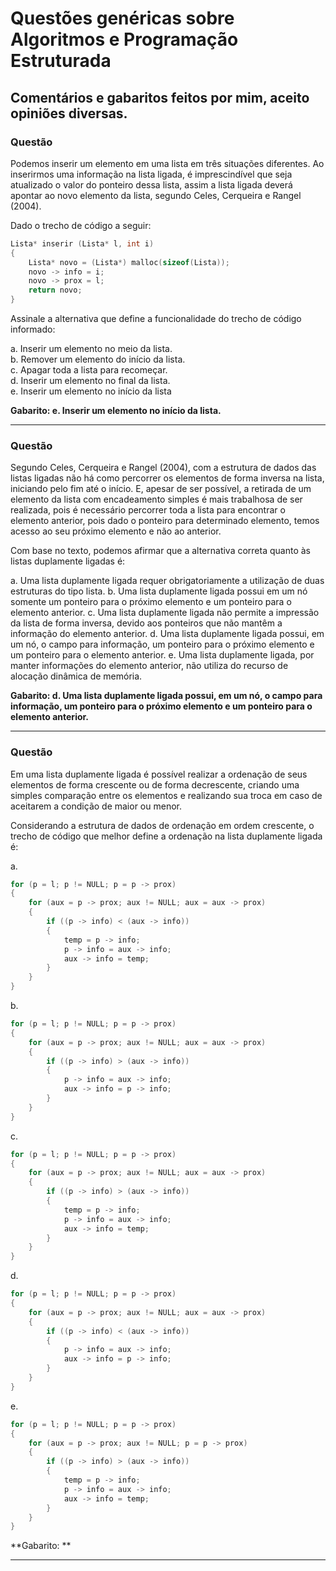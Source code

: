 # Questões genéricas sobre Algoritmos e Programação Estruturada

## Comentários e gabaritos feitos por mim, aceito opiniões diversas.

### **Questão**

Podemos inserir um elemento em uma lista em três situações diferentes. Ao inserirmos uma informação na lista ligada, é imprescindível que seja atualizado o valor do ponteiro dessa lista, assim a lista ligada deverá apontar ao novo elemento da lista, segundo Celes, Cerqueira e Rangel (2004).

Dado o trecho de código a seguir:
```C
Lista* inserir (Lista* l, int i) 
{
    Lista* novo = (Lista*) malloc(sizeof(Lista));
    novo -> info = i;
    novo -> prox = l;
    return novo;
}
```
Assinale a alternativa que define a funcionalidade do trecho de código informado:

a. Inserir um elemento no meio da lista.<br>
b. Remover um elemento do início da lista.<br>
c. Apagar toda a lista para recomeçar.<br>
d. Inserir um elemento no final da lista.<br>
e. Inserir um elemento no início da lista

**Gabarito: e. Inserir um elemento no início da lista.**

---

### **Questão**

Segundo Celes, Cerqueira e Rangel (2004), com a estrutura de dados das listas ligadas não há como percorrer os elementos de forma inversa na lista, iniciando pelo fim até o início. E, apesar de ser possível, a retirada de um elemento da lista com encadeamento simples é mais trabalhosa de ser realizada, pois é necessário percorrer toda a lista para encontrar o elemento anterior, pois dado o ponteiro para determinado elemento, temos acesso ao seu próximo elemento e não ao anterior.

Com base no texto, podemos afirmar que a alternativa correta quanto às listas duplamente ligadas é:

a. Uma lista duplamente ligada requer obrigatoriamente a utilização de duas estruturas do tipo lista.
b. Uma lista duplamente ligada possui em um nó somente um ponteiro para o próximo elemento e um ponteiro para o elemento anterior.
c. Uma lista duplamente ligada não permite a impressão da lista de forma inversa, devido aos ponteiros que não mantêm a informação do elemento anterior.
d. Uma lista duplamente ligada possui, em um nó, o campo para informação, um ponteiro para o próximo elemento e um ponteiro para o elemento anterior.
e. Uma lista duplamente ligada, por manter informações do elemento anterior, não utiliza do recurso de alocação dinâmica de memória.

**Gabarito: d. Uma lista duplamente ligada possui, em um nó, o campo para informação, um ponteiro para o próximo elemento e um ponteiro para o elemento anterior.**

---

### **Questão**

Em uma lista duplamente ligada é possível realizar a ordenação de seus elementos de forma crescente ou de forma decrescente, criando uma simples comparação entre os elementos e realizando sua troca em caso de aceitarem a condição de maior ou menor.

Considerando a estrutura de dados de ordenação em ordem crescente, o trecho de código que melhor define a ordenação na lista duplamente ligada é:

a. 
```C
for (p = l; p != NULL; p = p -> prox) 
{
    for (aux = p -> prox; aux != NULL; aux = aux -> prox) 
    {
        if ((p -> info) < (aux -> info)) 
        {
            temp = p -> info;
            p -> info = aux -> info;
            aux -> info = temp;
        }
    }
}
```

b. 
```C
for (p = l; p != NULL; p = p -> prox) 
{
    for (aux = p -> prox; aux != NULL; aux = aux -> prox) 
    {
        if ((p -> info) > (aux -> info)) 
        {
            p -> info = aux -> info;
            aux -> info = p -> info;
        }
    }
}
```

c. 
```C
for (p = l; p != NULL; p = p -> prox) 
{
    for (aux = p -> prox; aux != NULL; aux = aux -> prox) 
    {
        if ((p -> info) > (aux -> info)) 
        {
            temp = p -> info;
            p -> info = aux -> info;
            aux -> info = temp;
        }
    }
}
```

d. 
```C
for (p = l; p != NULL; p = p -> prox) 
{
    for (aux = p -> prox; aux != NULL; aux = aux -> prox) 
    {
        if ((p -> info) < (aux -> info)) 
        {
            p -> info = aux -> info;
            aux -> info = p -> info;
        }
    }
}
```

e. 
```C
for (p = l; p != NULL; p = p -> prox) 
{
    for (aux = p -> prox; aux != NULL; p = p -> prox) 
    {
        if ((p -> info) > (aux -> info)) 
        {
            temp = p -> info;
            p -> info = aux -> info;
            aux -> info = temp;
        }
    }
}
```

**Gabarito: **

---

